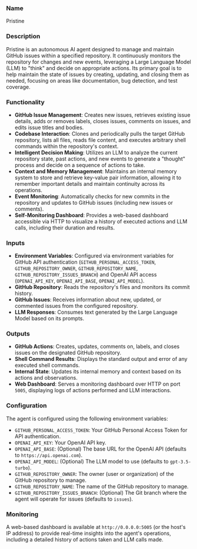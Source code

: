 ### Name
Pristine

### Description
Pristine is an autonomous AI agent designed to manage and maintain GitHub issues within a specified repository. It continuously monitors the repository for changes and new events, leveraging a Large Language Model (LLM) to "think" and decide on appropriate actions. Its primary goal is to help maintain the state of issues by creating, updating, and closing them as needed, focusing on areas like documentation, bug detection, and test coverage.

### Functionality
*   **GitHub Issue Management**: Creates new issues, retrieves existing issue details, adds or removes labels, closes issues, comments on issues, and edits issue titles and bodies.
*   **Codebase Interaction**: Clones and periodically pulls the target GitHub repository, lists all files, reads file content, and executes arbitrary shell commands within the repository's context.
*   **Intelligent Decision Making**: Utilizes an LLM to analyze the current repository state, past actions, and new events to generate a "thought" process and decide on a sequence of actions to take.
*   **Context and Memory Management**: Maintains an internal memory system to store and retrieve key-value pair information, allowing it to remember important details and maintain continuity across its operations.
*   **Event Monitoring**: Automatically checks for new commits in the repository and updates to GitHub issues (including new issues or comments).
*   **Self-Monitoring Dashboard**: Provides a web-based dashboard accessible via HTTP to visualize a history of executed actions and LLM calls, including their duration and results.

### Inputs
*   **Environment Variables**: Configured via environment variables for GitHub API authentication (`GITHUB_PERSONAL_ACCESS_TOKEN`, `GITHUB_REPOSITORY_OWNER`, `GITHUB_REPOSITORY_NAME`, `GITHUB_REPOSITORY_ISSUES_BRANCH`) and OpenAI API access (`OPENAI_API_KEY`, `OPENAI_API_BASE`, `OPENAI_API_MODEL`).
*   **GitHub Repository**: Reads the repository's files and monitors its commit history.
*   **GitHub Issues**: Receives information about new, updated, or commented issues from the configured repository.
*   **LLM Responses**: Consumes text generated by the Large Language Model based on its prompts.

### Outputs
*   **GitHub Actions**: Creates, updates, comments on, labels, and closes issues on the designated GitHub repository.
*   **Shell Command Results**: Displays the standard output and error of any executed shell commands.
*   **Internal State**: Updates its internal memory and context based on its actions and observations.
*   **Web Dashboard**: Serves a monitoring dashboard over HTTP on port `5005`, displaying logs of actions performed and LLM interactions.

### Configuration
The agent is configured using the following environment variables:
*   `GITHUB_PERSONAL_ACCESS_TOKEN`: Your GitHub Personal Access Token for API authentication.
*   `OPENAI_API_KEY`: Your OpenAI API key.
*   `OPENAI_API_BASE`: (Optional) The base URL for the OpenAI API (defaults to `https://api.openai.com`).
*   `OPENAI_API_MODEL`: (Optional) The LLM model to use (defaults to `gpt-3.5-turbo`).
*   `GITHUB_REPOSITORY_OWNER`: The owner (user or organization) of the GitHub repository to manage.
*   `GITHUB_REPOSITORY_NAME`: The name of the GitHub repository to manage.
*   `GITHUB_REPOSITORY_ISSUES_BRANCH`: (Optional) The Git branch where the agent will operate for issues (defaults to `issues`).

### Monitoring
A web-based dashboard is available at `http://0.0.0.0:5005` (or the host's IP address) to provide real-time insights into the agent's operations, including a detailed history of actions taken and LLM calls made.
